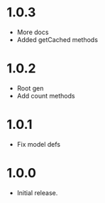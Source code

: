 # 1.0.3
* More docs
* Added getCached methods

# 1.0.2
* Root gen
* Add count methods

# 1.0.1
* Fix model defs

# 1.0.0

* Initial release.
